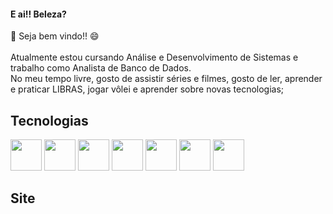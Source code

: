 #### E ai!! Beleza? </br>
👋 Seja bem vindo!! 😄</br></br>
Atualmente estou cursando Análise e Desenvolvimento de Sistemas e trabalho como Analista de Banco de Dados.</br>
No meu tempo livre, gosto de assistir séries e filmes, gosto de ler, aprender e praticar LIBRAS, jogar vôlei e aprender sobre novas tecnologias;

## Tecnologias
<div display="flex">

<img src="https://camo.githubusercontent.com/6db79c4756012955ae54c054779b4b8a5c61c010ecae847e5da4341a16393c42/68747470733a2f2f7777772e666c617469636f6e2e636f6d2f7376672f7374617469632f69636f6e732f7376672f313035312f313035313237372e737667" width="50" height="50">

<img src="https://png.pngtree.com/png-vector/20190411/ourlarge/pngtree-css-file-document-icon-png-image_927823.jpg" width="50" height="50">

<img src="https://img.icons8.com/color/452/javascript.png" width="50" height="50">

<img src="https://avatars1.githubusercontent.com/u/1609975?s=200&v=4" width="50" height="50">

<img src="https://gblobscdn.gitbook.com/spaces%2F-LanYWbVFl837-fblbH8%2Favatar.png?alt=media" width="50" height="50">

<img src="https://encrypted-tbn0.gstatic.com/images?q=tbn:ANd9GcQGI-Txvln3-1jMmLgDdocRZEhyfa9q-hwUeK0wGAZn2cv8URFRAnVZIZ47dIKOYAqJGec&usqp=CAU" width="50" height="50">

<img src="https://img2.gratispng.com/20180415/scq/kisspng-postgresql-pgadmin-computer-icons-database-depende-elephants-5ad386c44da401.130283161523812036318.jpg" width="50" height="50">

</div>


## Site

<!-- Conheça também o meu site <a href="https://lucaslorran.tech" target="_blank">Clicando aqui.</a> -->
